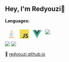 ## Hey, I'm Redyouzi👋

**Languages:**  

<div style="display:flex;">
<code><img height="30" style ="margin:6px" src="https://raw.githubusercontent.com/github/explore/80688e429a7d4ef2fca1e82350fe8e3517d3494d/topics/java/java.png"></code> 
<code><img height="30" style ="margin:6px" src="https://raw.githubusercontent.com/github/explore/80688e429a7d4ef2fca1e82350fe8e3517d3494d/topics/javascript/javascript.png"></code>
<code><img height="30" style ="margin:6px" src="https://raw.githubusercontent.com/github/explore/80688e429a7d4ef2fca1e82350fe8e3517d3494d/topics/vue/vue.png"></code>
<code><img height="30" style ="margin:6px" src="https://raw.githubusercontent.com/github/explore/80688e429a7d4ef2fca1e82350fe8e3517d3494d/topics/java/spring.png"></code> 
</div>



<div class="half">
  <a href="https://github.com/redyouzi"><img src="https://github-readme-stats.vercel.app/api?username=redyouzi&title_color=1abc9c&icon_color=1abc9c&text_color=798795&bg_color=2c3e50"></img></a>
  <a href="https://github.com/redyouzi"><img src="https://github-readme-stats.vercel.app/api/top-langs/?username=redyouzi&hide=Objective-C,shell,css,javascript&title_color=1abc9c&icon_color=1abc9c&text_color=798795&bg_color=2c3e50" height="195"></img></a>
</div>




🔗 <a href="https://redyouzi.github.io/">redyouzi.github.io</a>
